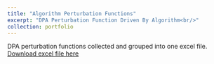 ```yaml
---
title: "Algorithm Perturbation Functions"
excerpt: "DPA Perturbation Function Driven By Algorithm<br/>"
collection: portfolio
---
```


DPA perturbation functions collected and grouped into one excel file. 
[Download excel file here](https://github.com/phoenixml/roadmap.github.io/blob/master/files/Mathematical_Perturbation_Functions.xlsx?raw=true')
